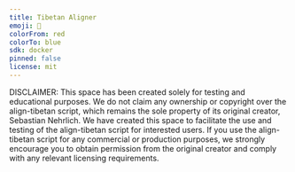 ```yaml
---
title: Tibetan Aligner
emoji: 💩
colorFrom: red
colorTo: blue
sdk: docker
pinned: false
license: mit
---
```


DISCLAIMER: This space has been created solely for testing and educational purposes. We do not claim any ownership or copyright over the align-tibetan script, which remains the sole property of its original creator, Sebastian Nehrlich. We have created this space to facilitate the use and testing of the align-tibetan script for interested users. If you use the align-tibetan script for any commercial or production purposes, we strongly encourage you to obtain permission from the original creator and comply with any relevant licensing requirements.

